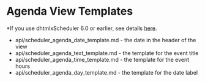 Agenda View Templates
==============

*If you use dhtmlxScheduler 6.0 or earlier, see details [here](agenda_view_templates_old.md).

- api/scheduler_agenda_date_template.md - the date in the header of the view
- api/scheduler_agenda_text_template.md - the template for the event title
- api/scheduler_agenda_time_template.md - the template for the event hours
- api/scheduler_agenda_day_template.md - the template for the date label



